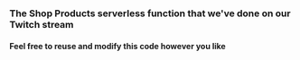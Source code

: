 ### The Shop Products serverless function that we've done on our Twitch stream



#### Feel free to reuse and modify this code however you like


